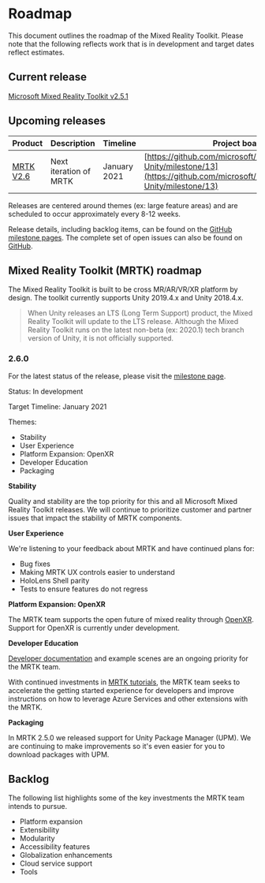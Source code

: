 # Roadmap

This document outlines the roadmap of the Mixed Reality Toolkit. Please note that the following reflects work that is in development and target dates reflect estimates.

## Current release

[Microsoft Mixed Reality Toolkit v2.5.1](https://github.com/Microsoft/MixedRealityToolkit-Unity/releases/tag/v2.5.1)

## Upcoming releases

| Product | Description | Timeline | Project board |
| --- | --- | --- | --- |
| [MRTK V2.6](#260) | Next iteration of MRTK | January 2021 | [https://github.com/microsoft/MixedRealityToolkit-Unity/milestone/13](https://github.com/microsoft/MixedRealityToolkit-Unity/milestone/13) |

Releases are centered around themes (ex: large feature areas) and are scheduled to occur approximately every 8-12 weeks.

Release details, including backlog items, can be found on the [GitHub milestone pages](https://github.com/Microsoft/MixedRealityToolkit-Unity/milestones). The complete set of open issues can also be found on [GitHub](https://github.com/microsoft/MixedRealityToolkit-Unity/issues).

## Mixed Reality Toolkit (MRTK) roadmap

The Mixed Reality Toolkit is built to be cross MR/AR/VR/XR platform by design. The toolkit currently supports Unity 2019.4.x and Unity 2018.4.x.

> When Unity releases an LTS (Long Term Support) product, the Mixed Reality Toolkit will update to the LTS release. Although the Mixed Reality Toolkit runs on the latest non-beta (ex: 2020.1) tech branch version of Unity, it is not officially supported.

### 2.6.0

For the latest status of the release, please visit the [milestone page]( https://github.com/microsoft/MixedRealityToolkit-Unity/milestone/13).

Status: In development

Target Timeline: January 2021

Themes:

- Stability
- User Experience
- Platform Expansion: OpenXR
- Developer Education
- Packaging

**Stability**

Quality and stability are the top priority for this and all Microsoft Mixed Reality Toolkit releases. We will continue to prioritize customer and partner issues that impact the stability of MRTK components.

**User Experience**

We're listening to your feedback about MRTK and have continued plans for:

- Bug fixes
- Making MRTK UX controls easier to understand
- HoloLens Shell parity
- Tests to ensure features do not regress

**Platform Expansion: OpenXR**

The MRTK team supports the open future of mixed reality through [OpenXR](https://techcommunity.microsoft.com/t5/mixed-reality-blog/moving-forward-to-openxr/ba-p/1825672). Support for OpenXR is currently under development.

**Developer Education**

[Developer documentation](https://microsoft.github.io/MixedRealityToolkit-Unity) and example scenes are an ongoing priority for the MRTK team.

With continued investments in [MRTK tutorials](https://docs.microsoft.com/windows/mixed-reality/develop/unity/tutorials), the MRTK team seeks to accelerate the getting started experience for developers and improve instructions on how to leverage Azure Services and other extensions with the MRTK.

**Packaging**

In MRTK 2.5.0 we released support for Unity Package Manager (UPM). We are continuing to make improvements so it's even easier for you to download packages with UPM.

## Backlog

The following list highlights some of the key investments the MRTK team intends to pursue.

- Platform expansion
- Extensibility
- Modularity
- Accessibility features
- Globalization enhancements
- Cloud service support
- Tools

